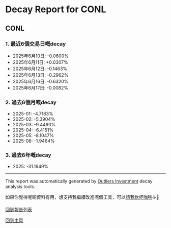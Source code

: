# Decay Report for CONL

## CONL

### 1. 最近6個交易日嘅decay

- 2025年6月10日: -0.0600%
- 2025年6月11日: +0.0307%
- 2025年6月12日: -0.1463%
- 2025年6月13日: -0.2962%
- 2025年6月16日: -0.6320%
- 2025年6月17日: -0.0082%

### 2. 過去6個月嘅decay

- 2025-01: -4.7163%
- 2025-02: -5.3904%
- 2025-03: -9.4490%
- 2025-04: -6.4151%
- 2025-05: -8.1047%
- 2025-06: -1.9464%

### 3. 過去6年嘅decay

- 2025: -31.1649%

------------------------------
This report was automatically generated by [Outliers Investment](https://outliersecon.github.io/Outliers-Investment/) decay analysis tools.

如果你覺得呢啲資料有用，想支持我繼續改進呢個工具，可以[請我飲杯咖啡](https://buymeacoffee.com/outliersecon)☕🙏

[回到報告列表](https://outliersecon.github.io/Outliers-Investment/reports/reports_public)

[回到主頁](https://outliersecon.github.io/Outliers-Investment/)
